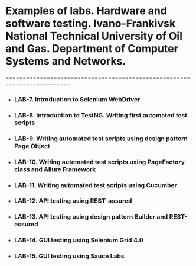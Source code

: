 # Examples of labs. Hardware and software testing. Ivano-Frankivsk National Technical University of Oil and Gas. Department of Computer Systems and Networks.

=========================================================================
 
- ### LAB-7. Introduction to Selenium WebDriver
- ### LAB-8. Introduction to TestNG. Writing first automated test scripts
- ### LAB-9. Writing automated test scripts using design pattern Page Object
- ### LAB-10. Writing automated test scripts using PageFactory class and Allure Framework
- ### LAB-11. Writing automated test scripts using Cucumber
- ### LAB-12. API testing using REST-assured
- ### LAB-13. API testing using design pattern Builder and REST-assured
- ### LAB-14. GUI testing using Selenium Grid 4.0
- ### LAB-15. GUI testing using Sauce Labs

